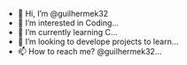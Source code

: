- 👋 Hi, I’m @guilhermek32
- 👀 I’m interested in Coding...
- 🌱 I’m currently learning C...
- 💞️ I’m looking to develope projects to learn...
- 📫 How to reach me? @guilhermek32...

<!---
guilhermek32/guilhermek32 is a ✨ special ✨ repository because its `README.md` (this file) appears on your GitHub profile.
You can click the Preview link to take a look at your changes.
--->
